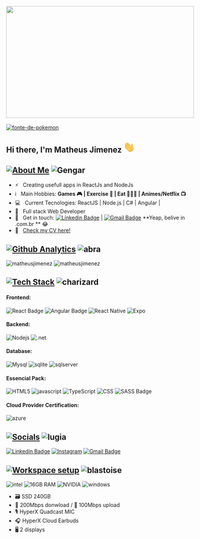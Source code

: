 <img width="100%" height="300px" src="https://staticdelivery.nexusmods.com/images/1151/6050893-1472831060.gif">


<a href="https://fontmeme.com/pt/fonte-de-pokemon/"><img src="https://fontmeme.com/permalink/211030/bbe1fa7547a15b9a1626c7f4dca57119.png" alt="fonte-de-pokemon" border="0"></a>

## Hi there, I'm Matheus Jimenez <img src="/assets/waving.gif" height="30px" alt="Hi there" />

## [![About Me](https://fontmeme.com/permalink/211030/80325692b5d103a0529077ecafa88e1a.png)](https://fontmeme.com/pt/fonte-de-pokemon/) ![Gengar](https://img.pokemondb.net/sprites/black-white/anim/normal/gengar.gif)
- :zap: &nbsp; Creating usefull apps in ReactJs and NodeJs 
- ℹ &nbsp; Main Hobbies: **Games 🎮 | Exercise 🏃 | Eat 🍝🍖🍣 | Animes/Netflix 📺**
- :computer: &nbsp; Current Tecnologies: ReactJS | Node.js | C# | Angular |
- 💬  &nbsp; Full stack Web Developer
- :email: &nbsp; Get in touch: [![Linkedin Badge](https://img.shields.io/badge/-MatheusJimenezFalzetta-blue?style=flat-square&logo=Linkedin&logoColor=white&link=https://www.linkedin.com/in/matheus-jimenez-falzetta-55b09117b/)](https://www.linkedin.com/in/matheus-jimenez-falzetta-55b09117b/) 
| 
[![Gmail Badge](https://img.shields.io/badge/-matheus.jimenez@hotmail.com.br-c14438?style=flat-square&logo=Gmail&logoColor=white&link=mailto:matheus.jimenez@hotmail.com.br)](mailto:matheus.jimenez@hotmail.com.br) **Yeap, belive in .com.br ** :joy:
- 📄  &nbsp;  <a href="https://1drv.ms/b/s!AqAK-lG2XovhhtY3a0i4ioHV1wgpeg" target="_blank">Check my CV here!</a>


## [![Github Analytics](https://fontmeme.com/permalink/211027/be6fb00c112c4f841169e0e77ea27a3a.png)](https://fontmeme.com/pt/fonte-de-pokemon/) ![abra](https://img.pokemondb.net/sprites/black-white/anim/normal/abra.gif)
<p align="left">
  <img height="160em" src="https://github-readme-stats.vercel.app/api?username=matheusjimenez&show_icons=true&theme=slateorange&title_color=f34213&text_color=0c0c0c&icon_color=0c0c0c&locale=en&hide_border=true&bg_color=bbb8b2" alt="matheusjimenez" />
  <img height="160em" src="https://github-readme-stats.vercel.app/api/top-langs?username=matheusjimenez&show_icons=true&theme=slateorange&title_color=f34213&text_color=0c0c0c&icon_color=0c0c0c&layout=compact&hide_border=true&bg_color=bbb8b2" alt="matheusjimenez" />
</p>

## [![Tech Stack](https://fontmeme.com/permalink/211027/50b50884f8ad587c57f541cd88670895.png)](https://fontmeme.com/pt/fonte-de-pokemon/) ![charizard](https://img.pokemondb.net/sprites/black-white/anim/normal/charizard.gif)
#### Frontend:
![React Badge](https://img.shields.io/badge/React-20232A?style=for-the-badge&logo=react&logoColor=61DAFB)
![Angular Badge](https://img.shields.io/badge/Angular-20232A?style=for-the-badge&logo=angular&logoColor=61DAFB)
![React Native](https://img.shields.io/badge/React_Native-20232A?style=for-the-badge&logo=react&logoColor=61DAFB)
![Expo](https://img.shields.io/badge/Expo-1B1F23?style=for-the-badge&logo=expo&logoColor=white)

#### Backend:
![Nodejs](https://img.shields.io/badge/Node.js-339933?style=for-the-badge&logo=nodedotjs&logoColor=white)
![.net](https://img.shields.io/badge/C%23_.net-339933?style=for-the-badge&logo=c-sharp&logoColor=white)

#### Database:
![Mysql](https://img.shields.io/badge/MySQL-005C84?style=for-the-badge&logo=mysql&logoColor=white)
![sqlite](https://img.shields.io/badge/SQLite-005C84?style=for-the-badge&logo=sqlite&logoColor=white)
![sqlserver](https://img.shields.io/badge/Microsoft%20SQL%20Server-CC2927?style=for-the-badge&logo=microsoft%20sql%20server&logoColor=white)


#### Essencial Pack:
![HTML5](https://img.shields.io/badge/HTML5-E34F26?style=for-the-badge&logo=html5&logoColor=white)
![javascript](https://img.shields.io/badge/JavaScript-323330?style=for-the-badge&logo=javascript&logoColor=F7DF1E)
![TypeScript](https://img.shields.io/badge/TypeScript-007ACC?style=for-the-badge&logo=typescript&logoColor=white)
![CSS](https://img.shields.io/badge/CSS3-1572B6?style=for-the-badge&logo=css3&logoColor=white)
![SASS Badge](https://img.shields.io/badge/Sass-CC6699?style=for-the-badge&logo=sass&logoColor=white)

#### Cloud Provider Certification:
![azure](https://img.shields.io/badge/Microsoft_AZ_900-0089D6?style=for-the-badge&logo=microsoft-azure&logoColor=white)

## [![Socials](https://fontmeme.com/permalink/211030/49a0f1f61571ebc9a0e45c29bb068731.png)](https://fontmeme.com/pt/fonte-de-pokemon/) ![lugia](https://img.pokemondb.net/sprites/black-white/anim/normal/lugia.gif)
 [![Linkedin Badge](https://img.shields.io/badge/-Linkedin-121214?style=flat&logo=linkedin&logoColor=1572B6)](https://www.linkedin.com/in/matheus-jimenez-falzetta-55b09117b/)
  <a href="https://www.instagram.com/matheusjimenez/" target="_blank"><img src="https://img.shields.io/badge/-Instagram-121214?style=flat&logo=instagram" alt="Instagram"></a>
[![Gmail Badge](https://img.shields.io/badge/-matheus.jimenez@hotmail.com.br-121214?style=flat-square&logo=Gmail&logoColor=1572B6&link=mailto:matheus.jimenez@hotmail.com.br)](mailto:matheus.jimenez@hotmail.com.br)

## [![Workspace setup](https://fontmeme.com/permalink/211030/27ee570a55dfb46674be71c7a03412db.png)](https://fontmeme.com/pt/fonte-de-pokemon/) ![blastoise](https://img.pokemondb.net/sprites/black-white/anim/normal/blastoise.gif)
![intel](https://img.shields.io/badge/Intel-Core_i5_7400-0071C5?style=for-the-badge&logo=intel&logoColor=white)
![16GB RAM](https://img.shields.io/badge/16GB-RAM-0071C5?style=for-the-badge&logo=memoria-ram&logoColor=white)
![NVIDIA](https://img.shields.io/badge/NVIDIA-GTX_1050Ti-76B900?style=for-the-badge&amp;logo=nvidia&amp;logoColor=white)
![windows](https://img.shields.io/badge/Windows_10_WSL2-0078D6?style=for-the-badge&logo=windows&logoColor=white)
- 🗃 SSD 240GB
- 🔽 200Mbps donwload / 🔼 100Mbps upload
- 🎙 HyperX Quadcast MIC
- 🎧 HyperX Cloud Earbuds
- 🖥 2 displays


